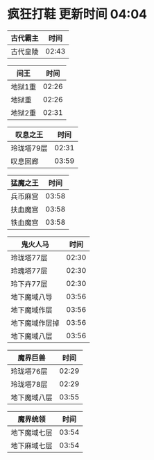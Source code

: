 # 疯狂打鞋 更新时间 04:04

| 古代霸主   | 时间    |
|--------|-------|
| 古代皇陵 | 02:43 |

| 间王   | 时间    |
|--------|-------|
| 地狱1重 | 02:26 |
| 地狱重 | 02:26 |
| 地狱2重 | 02:31 |

| 叹息之王   | 时间    |
|--------|-------|
| 玲珑塔79层 | 02:31 |
| 叹息回廊 | 03:59 |

| 猛魔之王   | 时间    |
|--------|-------|
| 兵币麻宫 | 03:58 |
| 扶血魔宫 | 03:58 |
| 铁血魔宫 | 03:58 |

| 鬼火人马   | 时间    |
|--------|-------|
| 玲珑塔77层 | 02:30 |
| 玲瑰塔77层 | 02:30 |
| 玲下卉77层 | 02:30 |
| 地下魔域八导 | 03:56 |
| 地下魔域作层 | 03:56 |
| 地下魔域作层掉 | 03:56 |
| 地下魔域八层 | 03:56 |

| 魔界巨兽   | 时间    |
|--------|-------|
| 玲珑塔76层 | 02:29 |
| 玲珑塔78层 | 02:29 |
| 地下魔域八层 | 03:55 |

| 魔界统领   | 时间    |
|--------|-------|
| 地下魔域七层 | 03:54 |
| 地下麻域七层 | 03:54 |